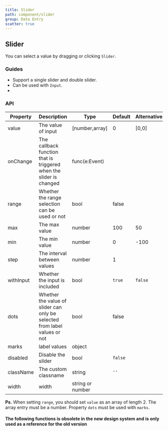 ```yaml
---
title: Slider
path: component/slider
group: Data Entry
scatter: true
---
```


## Slider

You can select a value by dragging or clicking `Slider`.

### Guides

- Support a single slider and double slider.
- Can be used with `Input`.
- 
<!-- demo-slot-1 -->
<!-- demo-slot-3 -->
<!-- demo-slot-6 -->
<!-- demo-slot-7 -->

### API

| Property  | Description                                                               | Type             | Default | Alternative | Required |
| --------- | ------------------------------------------------------------------------- | ---------------- | ------- | ----------- | -------- |
| value     | The value of input                                                        | [number,array]   | 0       | [0,0]       | yes      |
| onChange  | The callback function that is triggered when the slider is changed        | func(e:Event)    |         |             | no       |
| range     | Whether the range selection can be used or not                            | bool             | false   |             | no       |
| max       | The max value                                                             | number           | 100     | 50          | no       |
| min       | The min value                                                             | number           | 0       | -100        | no       |
| step      | The interval between values                                               | number           | 1       |             | no       |
| withInput | Whether the input is included                                             | bool             | `true`  | `false`     | no       |
| dots      | Whether the value of slider can only be selected from label values or not | bool             | false   |             | no       |
| marks     | label values                                                              | object           |         |             | no       |
| disabled  | Disable the silder                                                        | bool             | `false` |             | no       |
| className | The custom classname                                                      | string           | `''`    |             | no       |
| width     | width                                                                     | string or number |         |             | no 否    |

**Ps.** When setting `range`, you should set `value` as an array of length 2. The array entry must be a number. Property `dots` must be used with `marks`.

#### The following functions is obsolete in the new design system and is only used as a reference for the old version

<!-- demo-slot-2 -->
<!-- demo-slot-4 -->
<!-- demo-slot-5 -->

